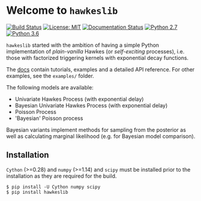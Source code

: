 # Welcome to `hawkeslib`

[![Build Status](https://travis-ci.org/canerturkmen/hawkeslib.svg?branch=master)](https://travis-ci.org/canerturkmen/hawkeslib)
[![License: MIT](https://img.shields.io/badge/License-MIT-blue.svg)](https://opensource.org/licenses/MIT)
[![Documentation Status](https://readthedocs.org/projects/hawkeslib/badge/?version=latest)](https://hawkeslib.readthedocs.io/en/latest/?badge=latest)
[![Python 2.7](https://img.shields.io/badge/python-2.7-blue.svg)](https://www.python.org/downloads/release/python-2715/)
[![Python 3.6](https://img.shields.io/badge/python-3.6-blue.svg)](https://www.python.org/downloads/release/python-360/)

`hawkeslib` started with the ambition of having a simple Python implementation
of *plain-vanilla* Hawkes (or *self-exciting* processes), i.e. those
with factorized triggering kernels with exponential decay functions.

The [docs](http://hawkeslib.rtfd.io/) contain tutorials, examples and a detailed API reference.
For other examples, see the `examples/` folder.

The following models are available:

- Univariate Hawkes Process (with exponential delay)
- Bayesian Univariate Hawkes Process (with exponential delay)
- Poisson Process
- 'Bayesian' Poisson process

Bayesian variants implement methods for sampling from the posterior as well as calculating
marginal likelihood (e.g. for Bayesian model comparison).

## Installation

`Cython` (>=0.28) and `numpy` (>=1.14) and `scipy` must be installed prior to the installation as
they are required for the build.

```
$ pip install -U Cython numpy scipy
$ pip install hawkeslib
```
